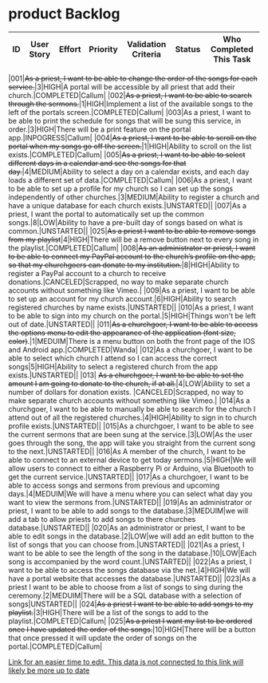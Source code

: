 # product Backlog

| ID |User Story|Effort|Priority|Validation Criteria|Status|Who Completed This Task|
|:---:|:---:|:---:|:---:|:---:|:---:|:---:|

|001|~~As a priest, I want to be able to change the order of the songs for each service.~~|3|HIGH|A portal will be accessible by all priest that add their church.|COMPLETED|Callum|
|002|~~As a priest, I want to be able to search through the sermons.~~|1|HIGH|Implement a list of the available songs to the left of the portals screen.|COMPLETED|Callum|
|003|As a priest, I want to be able to print the schedule for songs that will be sung this service, in order.|3|HIGH|There will be a print feature on the portal app.|INPOGRESS|Callum|
|004|~~As a priest, I want to be able to scroll on the portal when my songs go off the screen.~~|1|HIGH|Ability to scroll on the list exists.|COMPLETED|Callum|
|005|~~As a priest, I want to be able to select different days in a calendar and see the songs for that day.~~|4|MEDIUM|Ability to select a day on a calendar exists, and each day loads a different set of data.|COMPLETED|Callum|
|006|As a priest, I want to be able to set up a profile for my church so I can set up the songs independently of other churches.|3|MEDIUM|Ability to register a church and have a unique database for each church exists.|UNSTARTED||
|007|As a priest, I want the portal to automatically set up the common songs.|8|LOW|Ability to have a pre-built day of songs based on what is common.|UNSTARTED||
|025|~~As a priest I want to be able to remove songs from my playlist~~|4|HIGH|There will be a remove button next to every song in the playlist.|COMPLETED|Callum|
|008|~~As an administrator or priest, I want to be able to connect my PayPal account to the church’s profile on the app, so that my churchgoers can donate to my institution.~~|8|HIGH|Ability to register a PayPal account to a church to receive donations.|CANCELED|Scrapped, no way to make separate church accounts without something like Vimeo.|
|009|As a priest, I want to be able to set up an account for my church account.|6|HIGH|Ability to search registered churches by name exists.|UNSTARTED||
|010|As a priest, I want to be able to sign into my church on the portal.|5|HIGH|Things won't be left out of date.|UNSTARTED||
|011|~~As a churchgoer, I want to be able to access the options menu to edit the appearance of the application (font size, color)~~.|1|MEDUIM|There is a menu button on both the front page of the IOS and Android app.|COMPLETED|Wanda|
|012|As a churchgoer, I want to be able to select which church I attend so I can access the correct songs|5|HIGH|Ability to select a registered church from the app exists.|UNSTARTED||
|013| ~~As a churchgoer, I want to be able to set the amount I am going to donate to the church, if at all.~~|4|LOW|Ability to set a number of dollars for donation exists. |CANCELED|Scrapped, no way to make separate church accounts without something like Vimeo.|
|014|As a churchgoer, I want to be able to manually be able to search for the church I attend out of all the registered churches.|4|HIGH|Ability to sign in to church profile exists.|UNSTARTED||
|015|As a churchgoer, I want to be able to see the current sermons that are been sung at the service.|3|LOW|As the user goes through the song, the app will take you straight from the current song to the next.|UNSTARTED||
|016|As A member of the church, I want to be able to connect to an external device to get today sermons.|5|HIGH|We will allow users to connect to either a Raspberry Pi or Arduino, via Bluetooth to get the current service.|UNSTARTED||
|017|As a churchgoer, I want to be able to access songs and sermons from previous and upcoming days.|4|MEDUIM|We will have a menu where you can select what day you want to view the sermons from.|UNSTARTED||
|019|As an administrator or priest, I want to be able to add songs to the database.|3|MEDUIM|we will add a tab to allow priests to add songs to there churches database.|UNSTARTED||
|020|As an administrator or priest, I want to be able to edit songs in the database.|2|LOW|we will add an edit button to the list of songs that you can choose from.|UNSTARTED||
|021|As a priest, I want to be able to see the length of the song in the database.|10|LOW|Each song is accompanied by the word count.|UNSTARTED||
|022|As a priest, I want to be able to access the songs database via the net.|4|HIGH|We will have a portal website that accesses the database.|UNSTARTED||
|023|As a priest I want to be able to choose from a list of songs to sing during the ceremony.|2|MEDUIM|There will be a SQL database with a selection of songs|UNSTARTED||
|024|~~As a priest I want to be able to add songs to my playlist.~~|3|HIGH|There will be a list of the songs to add to the playlist.|COMPLETED|Callum|
|025|~~As a priest I want my list to be ordered once I have updated the order of the songs.~~|10|HIGH|There will be a button that once pressed it will update the order of songs on the portal.|COMPLETED|Callum|

[Link for an easier time to edit. This data is not connected to this link will likely be more up to date](https://docs.google.com/spreadsheets/d/1XN6rKwXLS9GsNlR3xUBHYqMU5o3qh3YpbnUO6bJzAT0/edit?usp=sharing)

